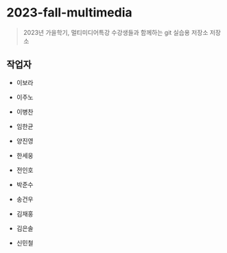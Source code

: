 # 2023-fall-multimedia

> 2023년 가을학기, 멀티미디어특강 수강생들과 함께하는 git 실습용 저장소
저장소


## 작업자

- 이보라

- 이주노

- 이병찬

- 임한균

- 양진영

- 한세웅

- 전인호

- 박준수

- 송건우

- 김재홍

- 김은솔







- 신민철